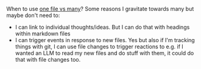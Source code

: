 When to use [one file vs many](./one-file-vs-many.md)?
Some reasons I gravitate towards many but maybe don't need to:
- I can link to individual thoughts/ideas. But I can do that with headings within markdown files
- I can trigger events in response to new files. Yes but also if I'm tracking things with git, I can use file changes to trigger reactions to e.g. if I wanted an LLM to read my new files and do stuff with them, it could do that with file changes too.

